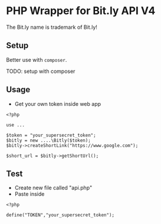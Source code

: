 PHP Wrapper for Bit.ly API V4
=========================

The Bit.ly name is trademark of Bit.ly!

## Setup
Better use with `composer`.

TODO: setup with composer


## Usage
- Get your own token inside web app

```
<?php

use ...

$token = "your_supersecret_token";
$bitly = new ....\Bitly($token);
$bitly->createShortLink("https://www.google.com");

$short_url = $bitly->getShortUrl();

```

## Test
- Create new file called "api.php"
- Paste inside

```$xslt
<?php

define("TOKEN","your_supersecret_token");
```